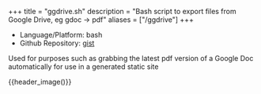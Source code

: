 +++
title = "ggdrive.sh"
description = "Bash script to export files from Google Drive, eg gdoc -> pdf"
aliases = ["/ggdrive"]
+++

- Language/Platform: bash
- Github Repository: [gist](https://gist.github.com/knzai/75702a336a25646e6c0039f96d5732b9)

Used for purposes such as grabbing the latest pdf version of a Google Doc automatically for use in a generated static site

{{header_image()}}